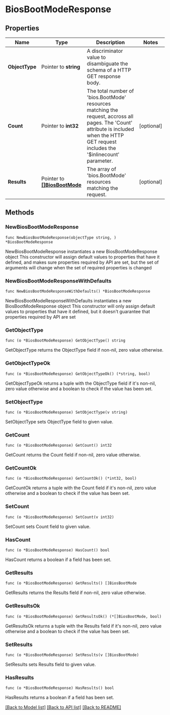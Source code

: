 # BiosBootModeResponse

## Properties

Name | Type | Description | Notes
------------ | ------------- | ------------- | -------------
**ObjectType** | Pointer to **string** | A discriminator value to disambiguate the schema of a HTTP GET response body. | 
**Count** | Pointer to **int32** | The total number of &#39;bios.BootMode&#39; resources matching the request, accross all pages. The &#39;Count&#39; attribute is included when the HTTP GET request includes the &#39;$inlinecount&#39; parameter. | [optional] 
**Results** | Pointer to [**[]BiosBootMode**](bios.BootMode.md) | The array of &#39;bios.BootMode&#39; resources matching the request. | [optional] 

## Methods

### NewBiosBootModeResponse

`func NewBiosBootModeResponse(objectType string, ) *BiosBootModeResponse`

NewBiosBootModeResponse instantiates a new BiosBootModeResponse object
This constructor will assign default values to properties that have it defined,
and makes sure properties required by API are set, but the set of arguments
will change when the set of required properties is changed

### NewBiosBootModeResponseWithDefaults

`func NewBiosBootModeResponseWithDefaults() *BiosBootModeResponse`

NewBiosBootModeResponseWithDefaults instantiates a new BiosBootModeResponse object
This constructor will only assign default values to properties that have it defined,
but it doesn't guarantee that properties required by API are set

### GetObjectType

`func (o *BiosBootModeResponse) GetObjectType() string`

GetObjectType returns the ObjectType field if non-nil, zero value otherwise.

### GetObjectTypeOk

`func (o *BiosBootModeResponse) GetObjectTypeOk() (*string, bool)`

GetObjectTypeOk returns a tuple with the ObjectType field if it's non-nil, zero value otherwise
and a boolean to check if the value has been set.

### SetObjectType

`func (o *BiosBootModeResponse) SetObjectType(v string)`

SetObjectType sets ObjectType field to given value.


### GetCount

`func (o *BiosBootModeResponse) GetCount() int32`

GetCount returns the Count field if non-nil, zero value otherwise.

### GetCountOk

`func (o *BiosBootModeResponse) GetCountOk() (*int32, bool)`

GetCountOk returns a tuple with the Count field if it's non-nil, zero value otherwise
and a boolean to check if the value has been set.

### SetCount

`func (o *BiosBootModeResponse) SetCount(v int32)`

SetCount sets Count field to given value.

### HasCount

`func (o *BiosBootModeResponse) HasCount() bool`

HasCount returns a boolean if a field has been set.

### GetResults

`func (o *BiosBootModeResponse) GetResults() []BiosBootMode`

GetResults returns the Results field if non-nil, zero value otherwise.

### GetResultsOk

`func (o *BiosBootModeResponse) GetResultsOk() (*[]BiosBootMode, bool)`

GetResultsOk returns a tuple with the Results field if it's non-nil, zero value otherwise
and a boolean to check if the value has been set.

### SetResults

`func (o *BiosBootModeResponse) SetResults(v []BiosBootMode)`

SetResults sets Results field to given value.

### HasResults

`func (o *BiosBootModeResponse) HasResults() bool`

HasResults returns a boolean if a field has been set.


[[Back to Model list]](../README.md#documentation-for-models) [[Back to API list]](../README.md#documentation-for-api-endpoints) [[Back to README]](../README.md)


